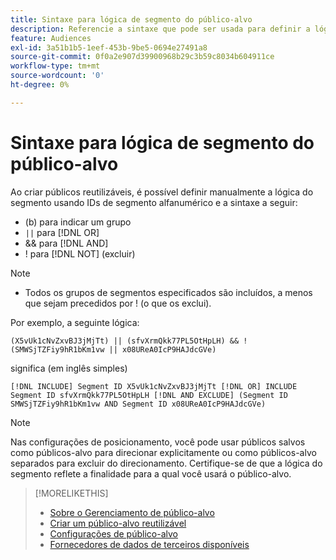 ```yaml
---
title: Sintaxe para lógica de segmento do público-alvo
description: Referencie a sintaxe que pode ser usada para definir a lógica dos segmentos de público-alvo.
feature: Audiences
exl-id: 3a51b1b5-1eef-453b-9be5-0694e27491a8
source-git-commit: 0f0a2e907d39900968b29c3b59c8034b604911ce
workflow-type: tm+mt
source-wordcount: '0'
ht-degree: 0%

---
```


# Sintaxe para lógica de segmento do público-alvo

Ao criar públicos reutilizáveis, é possível definir manualmente a lógica do segmento usando IDs de segmento alfanumérico e a sintaxe a seguir:

* (b) para indicar um grupo
* `||` para  [!DNL OR] <!-- || escaped with backticks so Jenkins doesn't think it's a Markdown table -->
* &amp;&amp; para [!DNL AND]
* ! para [!DNL NOT] (excluir)

>[!NOTE]
>
>* Todos os grupos de segmentos especificados são incluídos, a menos que sejam precedidos por ! (o que os exclui).


Por exemplo, a seguinte lógica:

```
(X5vUk1cNvZxvBJ3jMjTt) || (sfvXrmQkk77PL5OtHpLH) && !(SMWSjTZFiy9hR1bKm1vw || x08UReA0IcP9HAJdcGVe)
```

significa (em inglês simples)

```
[!DNL INCLUDE] Segment ID X5vUk1cNvZxvBJ3jMjTt [!DNL OR] INCLUDE Segment ID sfvXrmQkk77PL5OtHpLH [!DNL AND EXCLUDE] (Segment ID SMWSjTZFiy9hR1bKm1vw AND Segment ID x08UReA0IcP9HAJdcGVe)
```

>[!NOTE]
>
>Nas configurações de posicionamento, você pode usar públicos salvos como públicos-alvo para direcionar explicitamente ou como públicos-alvo separados para excluir do direcionamento. Certifique-se de que a lógica do segmento reflete a finalidade para a qual você usará o público-alvo.

>[!MORELIKETHIS]
>
>* [Sobre o Gerenciamento de público-alvo](audience-about.md)
>* [Criar um público-alvo reutilizável](reusable-audience-create.md)
>* [Configurações de público-alvo](audience-settings.md)
>* [Fornecedores de dados de terceiros disponíveis](third-party-data-providers.md)

